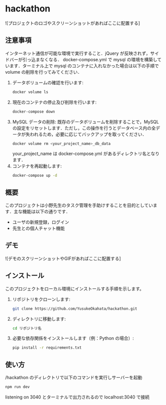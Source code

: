 # hackathon

![プロジェクトのロゴやスクリーンショットがあればここに配置する]

## 注意事項

インターネット通信が可能な環境で実行すること．jQuery が反映されず，サイドバーが引っ込まなくなる．
docker-compose.yml で mysql の環境を構築しています．ターミナル上で mysql のコンテナに入れなかった場合は以下の手順で volume の削除を行ってみてください．

1. データボリュームの確認を行います:
   ```bash
   docker volume ls
   ```
2. 現在のコンテナの停止及び削除を行います:
   ```bash
   docker-compose down
   ```
3. MySQL データの削除:
   既存のデータボリュームを削除することで，MySQL の設定をリセットします．ただし，この操作を行うとデータベース内の全データが失われるため，必要に応じてバックアップを取ってください．
   ```bash
   docker volume rm <your_project_name>_db_data
   ```
   your_project_name は docker-compose.yml があるディレクトリ名となります．
4. コンテナを再起動します:
   ```bash
   docker-compose up -d
   ```

## 概要

このプロジェクトは小野先生のタスク管理を手助けすることを目的としています．主な機能は以下の通りです．

- ユーザの新規登録，ログイン
- 先生との個人チャット機能

## デモ

![デモのスクリーンショットやGIFがあればここに配置する]

## インストール

このプロジェクトをローカル環境にインストールする手順を示します。

1. リポジトリをクローンします:
   ```bash
   git clone https://github.com/YusukeOkahata/hackathon.git
   ```
2. ディレクトリに移動します:
   ```bash
   cd リポジトリ名
   ```
3. 必要な依存関係をインストールします（例：Python の場合）:
   ```bash
   pip install -r requirements.txt
   ```

## 使い方

/hackathon のディレクトリで以下のコマンドを実行しサーバーを起動

```bash
npm run dev
```

listening on 3040 とターミナルで出力されるので localhost:3040 で接続
